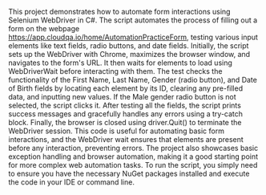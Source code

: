 This project demonstrates how to automate form interactions using Selenium WebDriver in C#. The script automates the process of filling out a form on the webpage https://app.cloudqa.io/home/AutomationPracticeForm, testing various input elements like text fields, radio buttons, and date fields. Initially, the script sets up the WebDriver with Chrome, maximizes the browser window, and navigates to the form's URL. It then waits for elements to load using WebDriverWait before interacting with them. The test checks the functionality of the First Name, Last Name, Gender (radio button), and Date of Birth fields by locating each element by its ID, clearing any pre-filled data, and inputting new values. If the Male gender radio button is not selected, the script clicks it. After testing all the fields, the script prints success messages and gracefully handles any errors using a try-catch block. Finally, the browser is closed using driver.Quit() to terminate the WebDriver session. This code is useful for automating basic form interactions, and the WebDriver wait ensures that elements are present before any interaction, preventing errors. The project also showcases basic exception handling and browser automation, making it a good starting point for more complex web automation tasks. To run the script, you simply need to ensure you have the necessary NuGet packages installed and execute the code in your IDE or command line.
